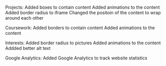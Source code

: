 Projects:
Added boxes to contain content
Added animations to the content
Added border radius to iframe
Changed the positoin of the content to wrap around each other

Coursework:
Added borders to contain content
Added animations to the content

Interests:
Added border radius to pictures
Added animations to the content
Addded better alt text

Google Analytics:
Added Google Analytics to track website statistics